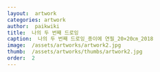 ```yaml
---
layout:  artwork
categories: artwork
author:  paikwiki
title:  나의 두 번째 드로잉
caption:  나의 두 번째 드로잉_종이에 연필_20×20㎝_2018
image:  /assets/artworks/artwork2.jpg
thumb:  /assets/artworks/thumbs/artwork2.jpg
order:  2
---
```

